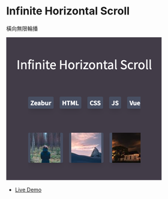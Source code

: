 # Infinite Horizontal Scroll

橫向無限輪播

[![cover](/screenshot/screen.png)](https://connectshark.github.io/infinite-horizontal-scroll/index.html)

- [Live Demo](https://connectshark.github.io/infinite-horizontal-scroll/index.html)